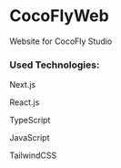 # CocoFlyWeb
<p>Website for CocoFly Studio</p>

<h3>Used Technologies: </h3>
<p>Next.js</p>
<p>React.js</p>
<p>TypeScript</p>
<p>JavaScript</p>
<p>TailwindCSS</p>
